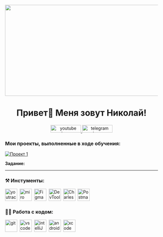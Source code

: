 <br clear="both">

<div align="center">
  <img height="300" width="900" src="https://user-images.githubusercontent.com/74038190/225813708-98b745f2-7d22-48cf-9150-083f1b00d6c9.gif"  />
</div>

###

<h1 align="center">Привет👋 Меня зовут Николай!</h1>


###

<div align="center">
  <a href="https://vk.com/neeqoo" target="_blank">
    <img src="https://avatars.dzeninfra.ru/get-zen_doc/9366213/pub_646c363daa5dda0de4572f02_646c3815fa619c34047593f7/scale_1200" height="25" width="100" alt="youtube logo"  />
  </a>
  <a href="https://t.me/neeqoo" target="_blank">
    <img src="https://img.shields.io/static/v1?message=Telegram&logo=telegram&label=&color=2CA5E0&logoColor=white&labelColor=&style=for-the-badge" height="25" width="100" alt="telegram logo"  />
  </a>
</div>

###


### Мои проекты, выполненные в ходе обучения:

[![Проект 1](https://img.shields.io/badge/-Проект_1-black?style=for-the-badge&logo=GoogleSheets&logoColor)](https://docs.google.com/spreadsheets/d/126D4gf2rWft64EgpEiiVveD36DRgO9l2Esp67cZiHb0/edit?usp=sharing)

**Задание:**  


---
### ⚒️ Инстументы:

<div>
  <img src="https://upload.wikimedia.org/wikipedia/commons/thumb/8/8d/YouTrack_Icon.svg/1024px-YouTrack_Icon.svg.png?20200803082248" title="YouTrack" alt="youtrack" width="40" height="40"/>&nbsp
<img src="https://asset.brandfetch.io/idAnDTFapY/idG4aRyg5R.svg?updated=1669900249741" title="Miro" alt="miro" width="40" height="40"/>&nbsp
  <img src="https://upload.wikimedia.org/wikipedia/commons/3/33/Figma-logo.svg" title="figma" alt="Figma" width="40" height="40"/>&nbsp
  <img src="https://www.svgrepo.com/show/378785/chrome-dev.svg" title="DevTools" alt="DevTools" width="40" height="40"/>&nbsp
  <img src="https://cdn.icon-icons.com/icons2/3053/PNG/512/charles_proxy_macos_bigsur_icon_190302.png" title="Charles-Proxy" alt="Charles-Proxy" width="40" height="40"/>&nbsp
  <img src="https://www.svgrepo.com/show/354202/postman-icon.svg" title="Postman" alt="Postman" width="40" height="40"/>&nbsp
</div>


### 👨‍💻 Работа с кодом:

<div>
  <img src="https://cdn.jsdelivr.net/gh/devicons/devicon/icons/git/git-original.svg" title="git" alt="git" width="40" height="40"/>&nbsp
  <img src="https://cdn.jsdelivr.net/gh/devicons/devicon/icons/vscode/vscode-original.svg" title="vscode" alt="vscode" width="40" height="40"/>&nbsp
<img src="https://upload.wikimedia.org/wikipedia/commons/9/9c/IntelliJ_IDEA_Icon.svg" title="intelliJ" alt="intelliJ" width="40" height="40"/>&nbsp
 <img src="https://upload.wikimedia.org/wikipedia/commons/c/c1/Android_Studio_icon_%282023%29.svg" title="android-studio" alt="android-studio" width="40" height="40"/>&nbsp
  <img src="https://cdn.jsdelivr.net/gh/devicons/devicon/icons/xcode/xcode-original.svg" title="xcode" alt="xcode" width="40" height="40"/>&nbsp

</div>


